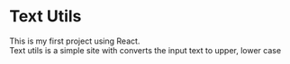 # Text Utils 


This is my first project using React. <br>
Text utils is a simple site with converts the input text to upper, lower case
